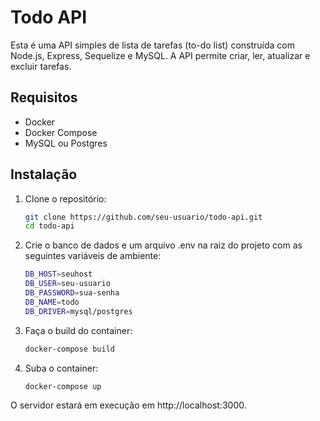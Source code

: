 # Todo API

Esta é uma API simples de lista de tarefas (to-do list) construída com Node.js, Express, Sequelize e MySQL. A API permite criar, ler, atualizar e excluir tarefas.

## Requisitos

- Docker
- Docker Compose
- MySQL ou Postgres

## Instalação

1. Clone o repositório:

   ```sh
   git clone https://github.com/seu-usuario/todo-api.git
   cd todo-api
   ```
   
2. Crie o banco de dados e um arquivo .env na raiz do projeto com as seguintes variáveis de ambiente:

    ```sh
    DB_HOST=seuhost
    DB_USER=seu-usuario
    DB_PASSWORD=sua-senha
    DB_NAME=todo
    DB_DRIVER=mysql/postgres
    ```

3. Faça o build do container:

    ```sh
    docker-compose build
    ```

4. Suba o container:

    ```sh
    docker-compose up
    ```

O servidor estará em execução em http://localhost:3000.